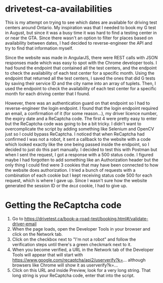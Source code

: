 # drivetest-ca-availabilities
This is my attempt on trying to see which dates are available for driving test centers around Ontario. My inspiration was that I needed to book my G test in August, but since it was a busy time it was hard to find a testing center in or near the GTA. Since there wasn't an option to filter for places based on availability between dates, I had decided to reverse-engineer the API and try to find that information myself. 

Since the website was made in AngularJS, there were REST calls with JSON responses made which was easy to spot with the Chrome developer tools. I had found the endpoint that contained all the test centers, and the endpoint to check the availability of each test center for a specific month. Using the endpoint that returned all the test centers, I saved the ones that did G tests by saving their service ID and the city name into an array of tuplets. Then, I used the endpoint to check the availability of each test center for a specific month for each driving center that I found.

However, there was an authentication guard on that endpoint so I had to reverse-engineer the login endpoint. I found that the login endpoint required an email, a confirmation of it (for some reason...), my driver licence number, the expiry date and a ReCaptcha code. The first 4 were pretty easy to enter but the ReCaptcha code was going to be a bit tricky. I didn't want to overcomplicate the script by adding something like Selenium and OpenCV just so I could bypass ReCaptcha. I noticed that when ReCaptcha had confirmed I was not a robot, it sent a callback to the website with a code which looked exactly like the one being passed inside the endpoint, so I decided to just do this part manually. I decided to test this with Postman but when I sent the request, I got a response with a 500 status code. I figured maybe I had forgotten to add something like an Authorization header but the only thing I could find were 3 cookies that may have been connected to how the website does authorization. I tried a bunch of requests with a combination of each cookie but I kept receiving status code 500 for each request, which is where I gave up. Since I wasn't sure how the website generated the session ID or the `dmid` cookie, I had to give up.

# Getting the ReCaptcha code
1. Go to https://drivetest.ca/book-a-road-test/booking.html#/validate-driver-email
1. When the page loads, open the Developer Tools in your browser and click on the Network tab.
1. Click on the checkbox next to "I'm not a robot" and follow the verification steps until there's a green checkmark next to it.
1. When you become verified, a URL in the Network tab of the Developer Tools will appear that will start with https://www.google.com/recaptcha/api2/userverify?k=... although browsers like Chrome will show it as userverify?k=...
1. Click on this URL and inside Preview, look for a very long string. That long string is your ReCaptcha code, enter that into the script.